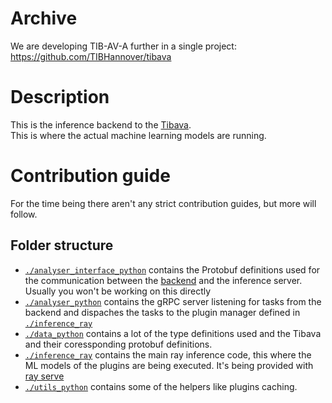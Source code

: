 # Archive

We are developing TIB-AV-A further in a single project: https://github.com/TIBHannover/tibava

# Description
This is the inference backend to the [Tibava](https://github.com/TIBHannover/tibava).\
This is where the actual machine learning models are running.

# Contribution guide

For the time being there aren't any strict contribution guides, but more will follow.

## Folder structure
- [`./analyser_interface_python`](./analyser_interface_python/) contains the Protobuf definitions used for the communication between the [backend](https://github.com/TIBHannover/tibava-backend/) and the inference server. Usually you won't be working on this directly
- [`./analyser_python`](./analyser_python/) contains the gRPC server listening for tasks from the backend and dispaches the tasks to the plugin manager defined in [`./inference_ray`](./inference_ray/)
- [`./data_python`](./data_python/) contains a lot of the type definitions used and the Tibava and their coressponding protobuf definitions.
- [`./inference_ray`](./inference_ray/) contains the main ray inference code, this where the ML models of the plugins are being executed. It's being provided with [ray serve](https://docs.ray.io/en/latest/serve/index.html)
- [`./utils_python`](./utils_python/) contains some of the helpers like plugins caching.
